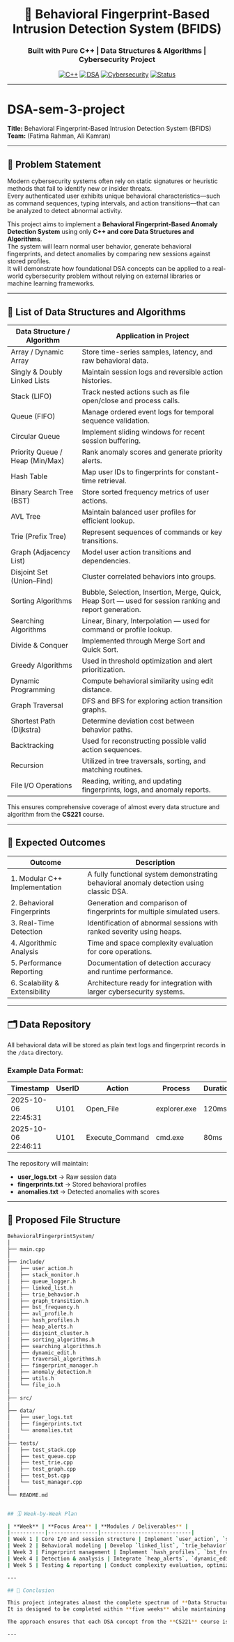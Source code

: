 <div align="center">

# 🧠 Behavioral Fingerprint-Based Intrusion Detection System (BFIDS)

### Built with Pure C++ | Data Structures & Algorithms | Cybersecurity Project  

[![C++](https://img.shields.io/badge/Language-C++-00599C?style=flat&logo=cplusplus)]()
[![DSA](https://img.shields.io/badge/Core-Data%20Structures%20%26%20Algorithms-blueviolet)]()
[![Cybersecurity](https://img.shields.io/badge/Focus-Cybersecurity-red)]()
[![Status](https://img.shields.io/badge/Status-In%20Development-yellow)]()

</div>

---

# DSA-sem-3-project  
**Title:** Behavioral Fingerprint-Based Intrusion Detection System (BFIDS)  
**Team:** (Fatima Rahman, Ali Kamran)

---

## 🧩 Problem Statement

Modern cybersecurity systems often rely on static signatures or heuristic methods that fail to identify new or insider threats.  
Every authenticated user exhibits unique behavioral characteristics—such as command sequences, typing intervals, and action transitions—that can be analyzed to detect abnormal activity.

This project aims to implement a **Behavioral Fingerprint-Based Anomaly Detection System** using only **C++ and core Data Structures and Algorithms**.  
The system will learn normal user behavior, generate behavioral fingerprints, and detect anomalies by comparing new sessions against stored profiles.  
It will demonstrate how foundational DSA concepts can be applied to a real-world cybersecurity problem without relying on external libraries or machine learning frameworks.

---

## 📘 List of Data Structures and Algorithms

| **Data Structure / Algorithm** | **Application in Project** |
|--------------------------------|-----------------------------|
| Array / Dynamic Array | Store time-series samples, latency, and raw behavioral data. |
| Singly & Doubly Linked Lists | Maintain session logs and reversible action histories. |
| Stack (LIFO) | Track nested actions such as file open/close and process calls. |
| Queue (FIFO) | Manage ordered event logs for temporal sequence validation. |
| Circular Queue | Implement sliding windows for recent session buffering. |
| Priority Queue / Heap (Min/Max) | Rank anomaly scores and generate priority alerts. |
| Hash Table | Map user IDs to fingerprints for constant-time retrieval. |
| Binary Search Tree (BST) | Store sorted frequency metrics of user actions. |
| AVL Tree | Maintain balanced user profiles for efficient lookup. |
| Trie (Prefix Tree) | Represent sequences of commands or key transitions. |
| Graph (Adjacency List) | Model user action transitions and dependencies. |
| Disjoint Set (Union–Find) | Cluster correlated behaviors into groups. |
| Sorting Algorithms | Bubble, Selection, Insertion, Merge, Quick, Heap Sort — used for session ranking and report generation. |
| Searching Algorithms | Linear, Binary, Interpolation — used for command or profile lookup. |
| Divide & Conquer | Implemented through Merge Sort and Quick Sort. |
| Greedy Algorithms | Used in threshold optimization and alert prioritization. |
| Dynamic Programming | Compute behavioral similarity using edit distance. |
| Graph Traversal | DFS and BFS for exploring action transition graphs. |
| Shortest Path (Dijkstra) | Determine deviation cost between behavior paths. |
| Backtracking | Used for reconstructing possible valid action sequences. |
| Recursion | Utilized in tree traversals, sorting, and matching routines. |
| File I/O Operations | Reading, writing, and updating fingerprints, logs, and anomaly reports. |

This ensures comprehensive coverage of almost every data structure and algorithm from the **CS221** course.

---

## 🎯 Expected Outcomes

| **Outcome** | **Description** |
|--------------|----------------|
| 1. Modular C++ Implementation | A fully functional system demonstrating behavioral anomaly detection using classic DSA. |
| 2. Behavioral Fingerprints | Generation and comparison of fingerprints for multiple simulated users. |
| 3. Real-Time Detection | Identification of abnormal sessions with ranked severity using heaps. |
| 4. Algorithmic Analysis | Time and space complexity evaluation for core operations. |
| 5. Performance Reporting | Documentation of detection accuracy and runtime performance. |
| 6. Scalability & Extensibility | Architecture ready for integration with larger cybersecurity systems. |

---

## 🗂️ Data Repository

All behavioral data will be stored as plain text logs and fingerprint records in the `/data` directory.

### Example Data Format:

| Timestamp | UserID | Action | Process | Duration | Next_Action | Status |
|------------|---------|---------|----------|-----------|--------------|---------|
| 2025-10-06 22:45:31 | U101 | Open_File | explorer.exe | 120ms | Edit_Doc | Normal |
| 2025-10-06 22:46:11 | U101 | Execute_Command | cmd.exe | 80ms | Network_Call | Deviated |

The repository will maintain:

- **user_logs.txt** → Raw session data  
- **fingerprints.txt** → Stored behavioral profiles  
- **anomalies.txt** → Detected anomalies with scores  

---

## 📁 Proposed File Structure

```bash
BehavioralFingerprintSystem/
│
├── main.cpp
│
├── include/
│   ├── user_action.h
│   ├── stack_monitor.h
│   ├── queue_logger.h
│   ├── linked_list.h
│   ├── trie_behavior.h
│   ├── graph_transition.h
│   ├── bst_frequency.h
│   ├── avl_profile.h
│   ├── hash_profiles.h
│   ├── heap_alerts.h
│   ├── disjoint_cluster.h
│   ├── sorting_algorithms.h
│   ├── searching_algorithms.h
│   ├── dynamic_edit.h
│   ├── traversal_algorithms.h
│   ├── fingerprint_manager.h
│   ├── anomaly_detection.h
│   ├── utils.h
│   └── file_io.h
│
├── src/
│
├── data/
│   ├── user_logs.txt
│   ├── fingerprints.txt
│   └── anomalies.txt
│
├── tests/
│   ├── test_stack.cpp
│   ├── test_queue.cpp
│   ├── test_trie.cpp
│   ├── test_graph.cpp
│   ├── test_bst.cpp
│   └── test_manager.cpp
│
└── README.md


## 🗓️ Week-by-Week Plan

| **Week** | **Focus Area** | **Modules / Deliverables** |
|-----------|----------------|-----------------------------|
| Week 1 | Core I/O and session structure | Implement `user_action`, `stack_monitor`, `queue_logger`, and `file_io` |
| Week 2 | Behavioral modeling | Develop `linked_list`, `trie_behavior`, and `graph_transition` |
| Week 3 | Fingerprint management | Implement `hash_profiles`, `bst_frequency`, and `avl_profile` |
| Week 4 | Detection & analysis | Integrate `heap_alerts`, `dynamic_edit`, and `sorting/searching` modules |
| Week 5 | Testing & reporting | Conduct complexity evaluation, optimize performance, and prepare final report |

---

## 🧾 Conclusion

This project integrates almost the complete spectrum of **Data Structures and Algorithms** to develop a **behavioral anomaly detection system in C++**.  
It is designed to be completed within **five weeks** while maintaining **academic rigor and practical feasibility**.  

The approach ensures that each DSA concept from the **CS221** course is applied in a **real-world cybersecurity context**, demonstrating both **technical depth** and **implementation capability**.

---

